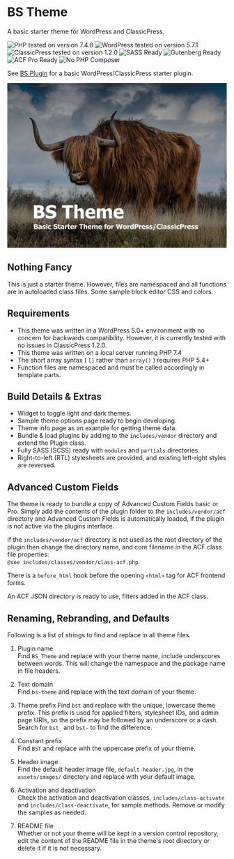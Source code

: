 # BS Theme

A basic starter theme for WordPress and ClassicPress.

![PHP tested on version 7.4.8](https://img.shields.io/badge/PHP-7.4.8-8892bf.svg?style=flat-square)
![WordPress tested on version 5.7.1](https://img.shields.io/badge/WordPress-5.7.1-0073aa.svg?style=flat-square)
![ClassicPress tested on version 1.2.0](https://img.shields.io/badge/ClassicPress-1.2.0-03768e.svg?style=flat-square)
![SASS Ready](https://img.shields.io/badge/SASS-ready-bf4080.svg?style=flat-square)
![Gutenberg Ready](https://img.shields.io/badge/Gutenberg-ready-00a0d2.svg?style=flat-square)
![ACF Pro Ready](https://img.shields.io/badge/ACF-ready-00d3ae.svg?style=flat-square)
![No PHP Composer](https://img.shields.io/badge/Composer-nope-f49a36.svg?style=flat-square)

See [BS Plugin](https://github.com/ControlledChaos/bs-plugin) for a basic WordPress/ClassicPress starter plugin.

![BS Theme Screenshot](https://raw.githubusercontent.com/ControlledChaos/bs-theme/master/screenshot.jpg)

## Nothing Fancy

This is just a starter theme. However, files are namespaced and all functions are in autoloaded class files. Some sample block editor CSS and colors.

## Requirements

* This theme was written in a WordPress 5.0+ environment with no concern for backwards compatibility. However, it is currently tested with no issues in ClassicPress 1.2.0.
* This theme was written on a local server running PHP 7.4
* The short array syntax ( `[]` rather than `array()` ) requires PHP 5.4+
* Function files are namespaced and must be called accordingly in template parts.

## Build Details & Extras

* Widget to toggle light and dark themes.
* Sample theme options page ready to begin developing.
* Theme info page as an example for getting theme data.
* Bundle & load plugins by adding to the `includes/vendor` directory and extend the Plugin class.
* Fully SASS (SCSS) ready with `modules` and `partials` directories.
* Right-to-left (RTL) stylesheets are provided, and existing left-right styles are reversed.

## Advanced Custom Fields

The theme is ready to bundle a copy of Advanced Custom Fields basic or Pro. Simply add the contents of the plugin folder to the `includes/vendor/acf` directory and Advanced Custom Fields is automatically loaded, if the plugin is not active via the plugins interface.

If the `includes/vendor/acf` directory is not used as the root directory of the plugin then change the directory name, and core filename in the ACF class file properties:  
`@see includes/classes/vendor/class-acf.php`.

There is a `before_html` hook before the opening `<html>` tag for ACF frontend forms.

An ACF JSON directory is ready to use, filters added in the ACF class.

## Renaming, Rebranding, and Defaults

Following is a list of strings to find and replace in all theme files.

1. Plugin name  
   Find `BS_Theme` and replace with your theme name, include underscores between words. This will change the namespace and the package name in file headers.

2. Text domain  
   Find `bs-theme` and replace with the text domain of your theme.

3. Theme prefix
   Find `bst` and replace with the unique, lowercase theme prefix. This prefix is used for applied filters, stylesheet IDs, and admin page URIs, so the prefix may be followed by an underscore or a dash. Search for `bst_` and `bst-` to find the difference.

4. Constant prefix  
   Find `BST` and replace with the uppercase prefix of your theme.

5. Header image  
   Find the default header image file, `default-header.jpg`, in the `assets/images/` directory and replace with your default image.

6. Activation and deactivation  
   Check the activation and deactivation classes, `includes/class-activate` and `includes/class-deactivate`, for sample methods. Remove or modify the samples as needed.

7. README file  
   Whether or not your theme will be kept in a version control repository, edit the content of the README file in the theme's root directory or delete it if it is not necessary.
